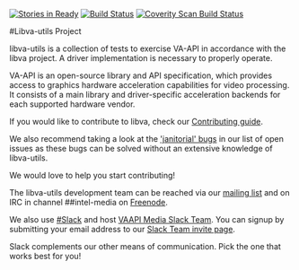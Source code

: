 [![Stories in Ready](https://badge.waffle.io/01org/libva-utils.png?label=ready&title=Ready)](http://waffle.io/01org/libva-utils)
[![Build Status](https://travis-ci.org/01org/libva-utils.svg?branch=master)](https://travis-ci.org/01org/libva-utils)
[![Coverity Scan Build Status](https://scan.coverity.com/projects/11613/badge.svg)](https://scan.coverity.com/projects/01org-libva-utils)

#Libva-utils Project

libva-utils is a collection of tests to exercise VA-API in accordance
with the libva project. A driver implementation is necessary to properly
operate.

VA-API is an open-source library and API specification, which
provides access to graphics hardware acceleration capabilities
for video processing. It consists of a main library and
driver-specific acceleration backends for each supported hardware 
vendor.

If you would like to contribute to libva, check our [Contributing
guide](https://github.com/01org/libva-utils/blob/master/CONTRIBUTING.md).

We also recommend taking a look at the ['janitorial'
bugs](https://github.com/01org/libva-utils/issues?q=is%3Aopen+is%3Aissue+label%3AJanitorial)
in our list of open issues as these bugs can be solved without an
extensive knowledge of libva-utils.

We would love to help you start contributing!

The libva-utils development team can be reached via our [mailing
list](https://lists.01.org/mailman/listinfo/intel-vaapi-media) and on IRC
in channel ##intel-media on [Freenode](https://freenode.net/kb/answer/chat).

We also use [#Slack](https://slack.com) and host [VAAPI Media Slack
Team](https://intel-media.slack.com).  You can signup by submitting your email
address to our [Slack Team invite page](https://intelmedia.stamplayapp.com).

Slack complements our other means of communication.  Pick the one that works
best for you!
